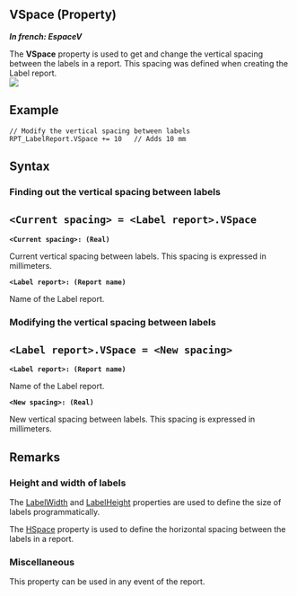 


## VSpace (Property)

***In french: EspaceV***
	



<a name="XUse"></a>
<a name="Use"></a>
<a name="description"></a>
The **VSpace** property is used to get and change the vertical spacing between the labels in a report. This spacing was defined when creating the Label report.<br>![](https://doc.pcsoft.fr/en-US/images/image.awp?langid=3&name=EspaceV.gif)



<a name="Example1"></a>
<a name="sample_code"></a>

## Example


```wl
// Modify the vertical spacing between labels
RPT_LabelReport.VSpace += 10   // Adds 10 mm
```

<a name="XSYNTAX"></a>
<a name="SYNTAX1"></a>

## Syntax

### Finding out the vertical spacing between labels

`<Current spacing> = <Label report>.VSpace`
---

**`<Current spacing>: (Real)`**

Current vertical spacing between labels. This spacing is expressed in millimeters.

**`<Label report>: (Report name)`**

Name of the Label report.  


<a name="SYNTAX2"></a>

### Modifying the vertical spacing between labels

`<Label report>.VSpace = <New spacing>`
---

**`<Label report>: (Report name)`**

Name of the Label report.

**`<New spacing>: (Real)`**

New vertical spacing between labels. This spacing is expressed in millimeters.  



<a name="NOTE0"></a>
<a name="NOTE0_1"></a>

## Remarks


### Height and width of labels
<a name="height_and_width_labels_ELTPARAGRAPHE000056"></a>

The [LabelWidth](../Proprietes/2511055.md) and [LabelHeight](../Proprietes/2511069.md) properties are used to define the size of labels programmatically.

The [HSpace](../Proprietes/2511065.md) property is used to define the horizontal spacing between the labels in a report.
<a name="NOTE0_2"></a>


### Miscellaneous
<a name="miscellaneous_ELTPARAGRAPHE000074"></a>

This property can be used in any event of the report.


